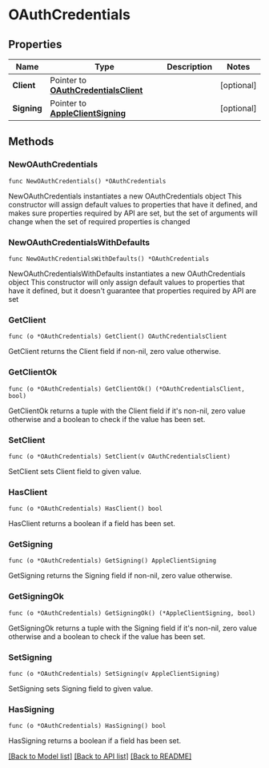 # OAuthCredentials

## Properties

Name | Type | Description | Notes
------------ | ------------- | ------------- | -------------
**Client** | Pointer to [**OAuthCredentialsClient**](OAuthCredentialsClient.md) |  | [optional] 
**Signing** | Pointer to [**AppleClientSigning**](AppleClientSigning.md) |  | [optional] 

## Methods

### NewOAuthCredentials

`func NewOAuthCredentials() *OAuthCredentials`

NewOAuthCredentials instantiates a new OAuthCredentials object
This constructor will assign default values to properties that have it defined,
and makes sure properties required by API are set, but the set of arguments
will change when the set of required properties is changed

### NewOAuthCredentialsWithDefaults

`func NewOAuthCredentialsWithDefaults() *OAuthCredentials`

NewOAuthCredentialsWithDefaults instantiates a new OAuthCredentials object
This constructor will only assign default values to properties that have it defined,
but it doesn't guarantee that properties required by API are set

### GetClient

`func (o *OAuthCredentials) GetClient() OAuthCredentialsClient`

GetClient returns the Client field if non-nil, zero value otherwise.

### GetClientOk

`func (o *OAuthCredentials) GetClientOk() (*OAuthCredentialsClient, bool)`

GetClientOk returns a tuple with the Client field if it's non-nil, zero value otherwise
and a boolean to check if the value has been set.

### SetClient

`func (o *OAuthCredentials) SetClient(v OAuthCredentialsClient)`

SetClient sets Client field to given value.

### HasClient

`func (o *OAuthCredentials) HasClient() bool`

HasClient returns a boolean if a field has been set.

### GetSigning

`func (o *OAuthCredentials) GetSigning() AppleClientSigning`

GetSigning returns the Signing field if non-nil, zero value otherwise.

### GetSigningOk

`func (o *OAuthCredentials) GetSigningOk() (*AppleClientSigning, bool)`

GetSigningOk returns a tuple with the Signing field if it's non-nil, zero value otherwise
and a boolean to check if the value has been set.

### SetSigning

`func (o *OAuthCredentials) SetSigning(v AppleClientSigning)`

SetSigning sets Signing field to given value.

### HasSigning

`func (o *OAuthCredentials) HasSigning() bool`

HasSigning returns a boolean if a field has been set.


[[Back to Model list]](../README.md#documentation-for-models) [[Back to API list]](../README.md#documentation-for-api-endpoints) [[Back to README]](../README.md)


